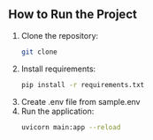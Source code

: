 ## How to Run the Project

1. Clone the repository:
   ```bash
   git clone
    ```
2. Install requirements:
    ```bash
    pip install -r requirements.txt
    ```
3. Create .env file from sample.env
4. Run the application:
    ```bash
    uvicorn main:app --reload
    ```
